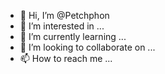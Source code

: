- 👋 Hi, I’m @Petchphon
- 👀 I’m interested in ...
- 🌱 I’m currently learning ...
- 💞️ I’m looking to collaborate on ...
- 📫 How to reach me ...

<!---
Petchphon/Petchphon is a ✨ special ✨ repository because its `README.md` (this file) appears on your GitHub profile.
You can click the Preview link to take a look at your changes.
--->
